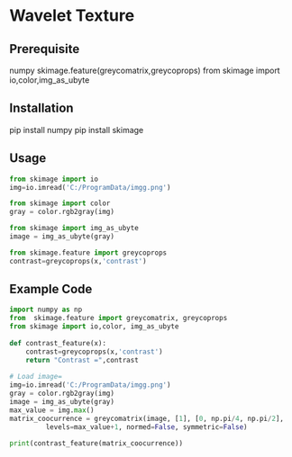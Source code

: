 # Wavelet Texture

## Prerequisite

numpy
skimage.feature(greycomatrix,greycoprops)
from skimage import io,color,img_as_ubyte


## Installation

pip install numpy
pip install skimage 

## Usage
```python
from skimage import io
img=io.imread('C:/ProgramData/imgg.png')
```
```python
from skimage import color 
gray = color.rgb2gray(img)
```
```python
from skimage import img_as_ubyte
image = img_as_ubyte(gray)

```
```python
from skimage.feature import greycoprops
contrast=greycoprops(x,'contrast')
```

## Example Code

```python
import numpy as np
from  skimage.feature import greycomatrix, greycoprops
from skimage import io,color, img_as_ubyte
 
def contrast_feature(x):
    contrast=greycoprops(x,'contrast')
    return "Contrast =",contrast
 
# Load image=
img=io.imread('C:/ProgramData/imgg.png')
gray = color.rgb2gray(img)
image = img_as_ubyte(gray)
max_value = img.max()
matrix_coocurrence = greycomatrix(image, [1], [0, np.pi/4, np.pi/2],                                             
         levels=max_value+1, normed=False, symmetric=False)
 
print(contrast_feature(matrix_coocurrence))
```
